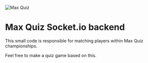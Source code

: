 ![Max Quiz](http://maxquiz.com/press/MaxQuizAssets_Portuguese/App_Icon/appIcon_128x128.png)
# Max Quiz Socket.io backend

This small code is responsible for matching players within Max Quiz championships.

Feel free to make a quiz game based on this.
